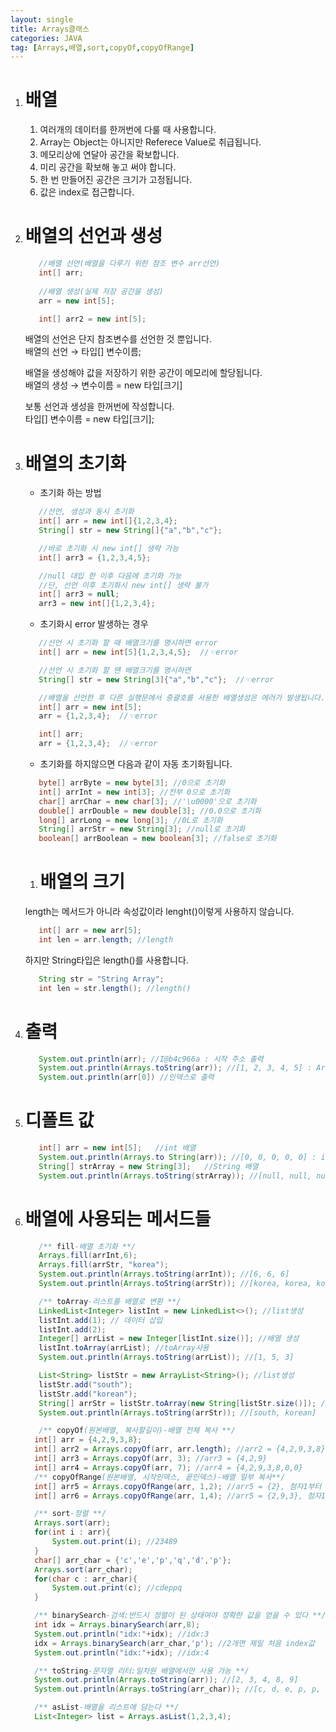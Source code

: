 ```yaml
---
layout: single
title: Arrays클래스
categories: JAVA
tag: [Arrays,배열,sort,copyOf,copyOfRange]
---
```


1. # 배열
   1) 여러개의 데이터를 한꺼번에 다룰 때 사용합니다.   
   2) Array는 Object는 아니지만 Referece Value로 취급됩니다.   
   3) 메모리상에 연달아 공간을 확보합니다.   
   4) 미리 공간을 확보해 놓고 써야 합니다.   
   5) 한 번 만들어진 공간은 크기가 고정됩니다.   
   6) 값은 index로 접근합니다. 
   
1. # 배열의 선언과 생성  
   ```java
      //배열 선언(배열을 다루기 위한 참조 변수 arr선언)        
      int[] arr; 
      
      //배열 생성(실제 저장 공간을 생성)
      arr = new int[5]; 

      int[] arr2 = new int[5];
   ```
   배열의 선언은 단지 참조변수를 선언한 것 뿐입니다.   
   배열의 선언 → 타입[] 변수이름;   
   
   배열을 생성해야 값을 저장하기 위한 공간이 메모리에 할당됩니다.   
   배열의 생성 → 변수이름 = new 타입[크기]   
   
   보통 선언과 생성을 한꺼번에 작성합니다.   
   타입[] 변수이름 = new 타입[크기];   

1. # 배열의 초기화
   - 초기화 하는 방법   
   ```java
      //선언, 생성과 동시 초기화
      int[] arr = new int[]{1,2,3,4};
      String[] str = new String[]{"a","b","c"};

      //바로 초기화 시 new int[] 생략 가능
      int[] arr3 = {1,2,3,4,5}; 

      //null 대입 한 이후 다음에 초기화 가능
      //단, 선언 이후 초기화시 new int[] 생략 불가
      int[] arr3 = null; 
      arr3 = new int[]{1,2,3,4}; 
   ```   

   - 초기화시 error 발생하는 경우   
   ```java   
      //선언 시 초기화 할 때 배열크기를 명시하면 error
      int[] arr = new int[5]{1,2,3,4,5};  //☜error 

      //선언 시 초기화 할 땐 배열크기를 명시하면 
      String[] str = new String[3]{"a","b","c"};  //☜error

      //배열을 선언한 후 다른 실행문에서 중괄호를 사용한 배열생성은 에러가 발생됩니다.
      int[] arr = new int[5];
      arr = {1,2,3,4};  //☜error 

      int[] arr;
      arr = {1,2,3,4};  //☜error 
   ```   

   - 초기화를 하지않으면 다음과 같이 자동 초기화됩니다.   
   ```java
      byte[] arrByte = new byte[3]; //0으로 초기화
      int[] arrInt = new int[3]; //전부 0으로 초기화
      char[] arrChar = new char[3]; //'\u0000'으로 초기화
      double[] arrDouble = new double[3]; //0.0으로 초기화
      long[] arrLong = new long[3]; //0L로 초기화
      String[] arrStr = new String[3]; //null로 초기화
      boolean[] arrBoolean = new boolean[3]; //false로 초기화
   ```   

   1. # 배열의 크기
   length는 메서드가 아니라 속성값이라 lenght()이렇게 사용하지 않습니다.   
   ```java
      int[] arr = new arr[5];
      int len = arr.length; //length
   ```   
   하지만 String타입은 length()를 사용합니다.   
   ```java
      String str = "String Array";
      int len = str.length(); //length()
   ```   

1. # 출력
   ```java
      System.out.println(arr); //I@b4c966a : 시작 주소 출력
      System.out.println(Arrays.toString(arr)); //[1, 2, 3, 4, 5] : Arrays함수 이용
      System.out.println(arr[0]) //인덱스로 출력
   ```   

1. # 디폴트 값
   ```java
      int[] arr = new int[5];   //int 배열
      System.out.println(Arrays.to String(arr)); //[0, 0, 0, 0, 0] : int형 초기값 0
      String[] strArray = new String[3];   //String 배열
      System.out.println(Arrays.toString(strArray)); //[null, null, null] : String형 초기값 null
   ```   

1. # 배열에 사용되는 메서드들
   ```java
      /** fill-배열 초기화 **/
      Arrays.fill(arrInt,6);
      Arrays.fill(arrStr, "korea");
      System.out.println(Arrays.toString(arrInt)); //[6, 6, 6]
      System.out.println(Arrays.toString(arrStr)); //[korea, korea, korea]

      /** toArray-리스트를 배열로 변환 **/
      LinkedList<Integer> listInt = new LinkedList<>(); //list생성
      listInt.add(1); // 데이터 삽입
      listInt.add(2);
      Integer[] arrList = new Integer[listInt.size()]; //배열 생성
      listInt.toArray(arrList); //toArray사용
      System.out.println(Arrays.toString(arrList)); //[1, 5, 3]

      List<String> listStr = new ArrayList<String>(); //list생성
      listStr.add("south");
      listStr.add("korean");
      String[] arrStr = listStr.toArray(new String[listStr.size()]); //배열 생성과 toArray대입
      System.out.println(Arrays.toString(arrStr)); //[south, korean]

      /** copyOf(원본배열, 복사할길이)-배열 전체 복사 **/
     int[] arr = {4,2,9,3,8};
     int[] arr2 = Arrays.copyOf(arr, arr.length); //arr2 = {4,2,9,3,8}
     int[] arr3 = Arrays.copyOf(arr, 3); //arr3 = {4,2,9}
     int[] arr4 = Arrays.copyOf(arr, 7); //arr4 = {4,2,9,3,8,0,0}
     /** copyOfRange(원본배열, 시작인덱스, 끝인덱스)-배열 일부 복사**/
     int[] arr5 = Arrays.copyOfRange(arr, 1,2); //arr5 = {2}, 첨자1부터 첨자(2-1)까지
     int[] arr6 = Arrays.copyOfRange(arr, 1,4); //arr5 = {2,9,3}, 첨자1부터 첨자(4-1)까지

     /** sort-정렬 **/
     Arrays.sort(arr);
     for(int i : arr){
         System.out.print(i); //23489
     }
     char[] arr_char = {'c','e','p','q','d','p'};
     Arrays.sort(arr_char);
     for(char c : arr_char){
         System.out.print(c); //cdeppq
     }

     /** binarySearch-검색:반드시 정렬이 된 상태여야 정확한 값을 얻을 수 있다 **/
     int idx = Arrays.binarySearch(arr,8);
     System.out.println("idx:"+idx); //idx:3
     idx = Arrays.binarySearch(arr_char,'p'); //2개면 제일 처음 index값
     System.out.println("idx:"+idx); //idx:4

     /** toString-문자열 리터:일차원 배열에서만 사용 가능 **/
     System.out.println(Arrays.toString(arr)); //[2, 3, 4, 8, 9]
     System.out.println(Arrays.toString(arr_char)); //[c, d, e, p, p, q]

     /** asList-배열을 리스트에 담는다 **/
     List<Integer> list = Arrays.asList(1,2,3,4);
   ```
